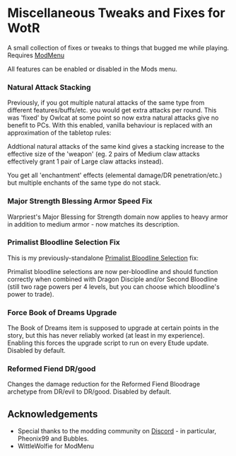# Miscellaneous Tweaks and Fixes for WotR

A small collection of fixes or tweaks to things that bugged me while playing.
Requires [ModMenu](https://github.com/WittleWolfie/ModMenu/releases)

All features can be enabled or disabled in the Mods menu.

### Natural Attack Stacking

Previously, if you got multiple natural attacks of the same type from different features/buffs/etc.
you would get extra attacks per round. This was 'fixed' by Owlcat at some point so now extra natural 
attacks give no benefit to PCs. With this enabled, vanilla behaviour is replaced with an approximation
of the tabletop rules:

Addtional natural attacks of the same kind gives a stacking increase to the effective size of the 'weapon'
(eg. 2 pairs of Medium claw attacks effectively grant 1 pair of Large claw attacks instead).

You get all 'enchantment' effects (elemental damage/DR penetration/etc.) but multiple enchants of the same type
do not stack.

### Major Strength Blessing Armor Speed Fix

Warpriest's Major Blessing for Strength domain now applies to heavy armor in addition to medium
armor - now matches its description.

### Primalist Bloodline Selection Fix

This is my previously-standalone [Primalist Bloodline Selection](https://github.com/microsoftenator2022/PrimalistBloodlineSelections) fix:

Primalist bloodline selections are now per-bloodline and should function correctly when combined with
Dragon Disciple and/or Second Bloodline (still two rage powers per 4 levels, but you can choose which
bloodline's power to trade).

### Force Book of Dreams Upgrade

The Book of Dreams item is supposed to upgrade at certain points in the story,
but this has never reliably worked (at least in my experience). Enabling this forces the 
upgrade script to run on every Etude update. Disabled by default.

### Reformed Fiend DR/good

Changes the damage reduction for the Reformed Fiend Bloodrage archetype from DR/evil to DR/good.
Disabled by default.

## Acknowledgements

* Special thanks to the modding community on [Discord](https://discord.com/invite/wotr) - in particular, Pheonix99 and Bubbles.
* WittleWolfie for ModMenu
